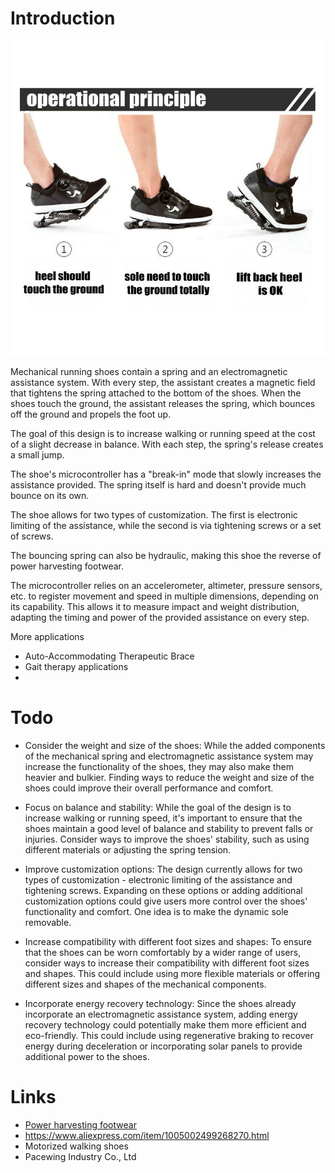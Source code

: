 # Introduction


![Bouncing running shoes](resources/bouncing-shoes.jpg  )

Mechanical running shoes contain a spring and an electromagnetic assistance system. With every step, the assistant creates a magnetic field that tightens the spring attached to the bottom of the shoes. When the shoes touch the ground, the assistant releases the spring, which bounces off the ground and propels the foot up.

The goal of this design is to increase walking or running speed at the cost of a slight decrease in balance. With each step, the spring's release creates a small jump.

The shoe's microcontroller has a "break-in" mode that slowly increases the assistance provided. The spring itself is hard and doesn't provide much bounce on its own.

The shoe allows for two types of customization. The first is electronic limiting of the assistance, while the second is via tightening screws or a set of screws.

The bouncing spring can also be hydraulic, making this shoe the reverse of power harvesting footwear.

The microcontroller relies on an accelerometer, altimeter, pressure sensors, etc. to register movement and speed in multiple dimensions, depending on its capability. This allows it to measure impact and weight distribution, adapting the timing and power of the provided assistance on every step.


More applications

*  Auto-Accommodating Therapeutic Brace
*  Gait therapy applications
*  


# Todo

* Consider the weight and size of the shoes: While the added components of the mechanical spring and electromagnetic assistance system may increase the functionality of the shoes, they may also make them heavier and bulkier. Finding ways to reduce the weight and size of the shoes could improve their overall performance and comfort.

* Focus on balance and stability: While the goal of the design is to increase walking or running speed, it's important to ensure that the shoes maintain a good level of balance and stability to prevent falls or injuries. Consider ways to improve the shoes' stability, such as using different materials or adjusting the spring tension.

* Improve customization options: The design currently allows for two types of customization - electronic limiting of the assistance and tightening screws. Expanding on these options or adding additional customization options could give users more control over the shoes' functionality and comfort. One idea is to make the dynamic sole removable.

* Increase compatibility with different foot sizes and shapes: To ensure that the shoes can be worn comfortably by a wider range of users, consider ways to increase their compatibility with different foot sizes and shapes. This could include using more flexible materials or offering different sizes and shapes of the mechanical components.

* Incorporate energy recovery technology: Since the shoes already incorporate an electromagnetic assistance system, adding energy recovery technology could potentially make them more efficient and eco-friendly. This could include using regenerative braking to recover energy during deceleration or incorporating solar panels to provide additional power to the shoes.

# Links 

* [Power harvesting footwear](https://www.frontiersin.org/articles/10.3389/fmats.2019.00221/full)
* https://www.aliexpress.com/item/1005002499268270.html
* Motorized walking shoes 
* Pacewing Industry Co., Ltd
